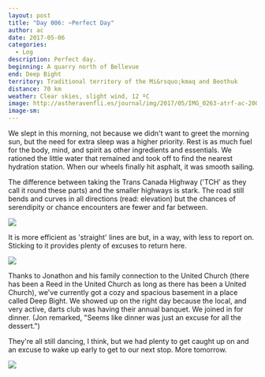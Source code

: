 ```yaml
---
layout: post
title: "Day 006: ~Perfect Day"
author: ac
date: 2017-05-06
categories:
  - Log
description: Perfect day.
beginning: A quarry north of Bellevue
end: Deep Bight
territory: Traditional territory of the Mi&rsquo;kmaq and Beothuk
distance: 70 km
weather: Clear skies, slight wind, 12 ºC
image: http://astheravenfli.es/journal/img/2017/05/IMG_0263-atrf-ac-2000-web.jpg
image-sm:
---
```


We slept in this morning, not because we didn't want to greet the morning sun, but the need for extra sleep was a higher priority. Rest is as much fuel for the body, mind, and spirit as other ingredients and essentials. We rationed the little water that remained and took off to find the nearest hydration station. When our wheels finally hit asphalt, it was smooth sailing. 

The difference between taking the Trans Canada Highway ('TCH' as they call it round these parts) and the smaller highways is stark. The road still bends and curves in all directions (read: elevation) but the chances of serendipity or chance encounters are fewer and far between. 

<img src="http://astheravenfli.es/journal/img/2017/05/IMG_0989-atrf-jcr-2000-web.jpg">

It is more efficient as 'straight' lines are but, in a way, with less to report on. Sticking to it provides plenty of excuses to return here. 

<img src="http://astheravenfli.es/journal/img/2017/05/IMG_0252-atrf-ac-2000-web.jpg">

Thanks to Jonathon and his family connection to the United Church (there has been a Reed in the United Church as long as there has been a United Church), we've currently got a cozy and spacious basement in a place called Deep Bight. We showed up on the right day because the local, and very active, darts club was having their annual banquet. We joined in for dinner. (Jon remarked, "Seems like dinner was just an excuse for all the dessert.")

They're all still dancing, I think, but we had plenty to get caught up on and an excuse to wake up early to get to our next stop. More tomorrow.

<img src="http://astheravenfli.es/journal/img/2017/05/IMG_1002-atrf-jcr-2000-web.jpg">